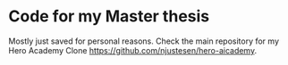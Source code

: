 # Code for my Master thesis
Mostly just saved for personal reasons. Check the main repository for my Hero Academy Clone https://github.com/njustesen/hero-aicademy.
